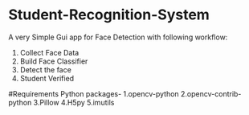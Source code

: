 # Student-Recognition-System
A very Simple Gui app for Face Detection with following workflow:
1. Collect Face Data 
2. Build Face Classifier 
3. Detect the face 
4. Student Verified

#Requirements 
Python packages- 1.opencv-python
                 2.opencv-contrib-python
                 3.Pillow
                 4.H5py
                 5.imutils

